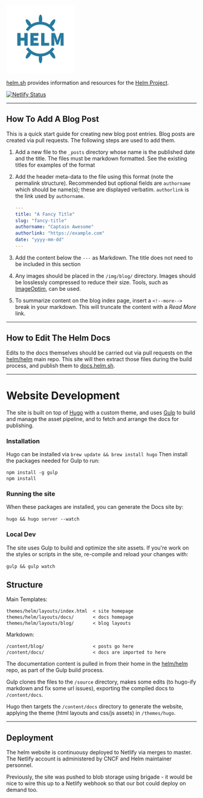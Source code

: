 ![Helm project logo](./themes/helm/static/img/apple-touch-icon.png)

[helm.sh](https://helm.sh) provides information and resources for the [Helm Project](https://github.com/helm/helm).

[![Netlify Status](https://api.netlify.com/api/v1/badges/8ffabb30-f2f4-45cc-b0fa-1b4adda00b5e/deploy-status)](https://app.netlify.com/sites/helm-merge/deploys)

---

## How To Add A Blog Post

This is a quick start guide for creating new blog post entries. Blog posts are
created via pull requests. The following steps are used to add them.

1. Add a new file to the `_posts` directory whose name is the published date and the title. The files must be markdown formatted. See the existing titles for examples of the format
2. Add the header meta-data to the file using this format (note the permalink structure). Recommended but optional fields are `authorname` which should be name(s); these are displayed verbatim. `authorlink` is the link used by `authorname`.

    ```yaml
    ---
    title: "A Fancy Title"
    slug: "fancy-title"
    authorname: "Captain Awesome"
    authorlink: "https://example.com"
    date: "yyyy-mm-dd"
    ---
    ```

3. Add the content below the `---` as Markdown. The title does not need to be included in this section
4. Any images should be placed in the `/img/blog/` directory. Images should be losslessly compressed to reduce their size. Tools, such as [ImageOptim](https://imageoptim.com/), can be used.
5. To summarize content on the blog index page, insert a `<!--more-->` break in your markdown. This will truncate the content with a _Read More_ link.

---

## How to Edit The Helm Docs

Edits to the docs themselves should be carried out via pull requests on the [helm/helm](https://github.com/helm/helm/tree/master/docs) main repo.
This site will then extract those files during the build process, and publish them to [docs.helm.sh](https://docs.helm.sh).

---

# Website Development

The site is built on top of [Hugo](https://gohugo.io/) with a custom theme, and uses [Gulp](https://gulpjs.com/) to build and manage the asset pipeline, and to fetch and arrange the docs for publishing.

### Installation

Hugo can be installed via `brew update && brew install hugo`
Then install the packages needed for Gulp to run:

```console
npm install -g gulp
npm install
```

### Running the site

When these packages are installed, you can generate the Docs site by:

`hugo && hugo server --watch`

### Local Dev

The site uses Gulp to build and optimize the site assets. If you're work on the styles or scripts in the site, re-compile and reload your changes with:

`gulp && gulp watch`

## Structure

Main Templates:

```
themes/helm/layouts/index.html  < site homepage
themes/helm/layouts/docs/       < docs homepage
themes/helm/layouts/blog/       < blog layouts
```

Markdown:

```
/content/blog/                  < posts go here
/content/docs/                  < docs are imported to here
```

The documentation content is pulled in from their home in the [helm/helm](https://github.com/helm/helm/tree/master/docs) repo, as part of the Gulp build process.

Gulp clones the files to the `/source` directory, makes some edits (to hugo-ify markdown and fix some url issues), exporting the compiled docs to `/content/docs`.

Hugo then targets the `/content/docs` directory to generate the website, applying the theme (html layouts and css/js assets) in `/themes/hugo`.

---

## Deployment

The helm website is continuousy deployed to Netlify via merges to master. The Netlify account is administered by CNCF and Helm maintainer personnel.

Previously, the site was pushed to blob storage using brigade - it would be nice to wire this up to a Netlify webhook so that our bot could deploy on demand too.
